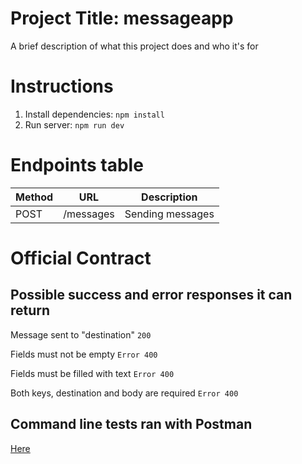 # Project Title: messageapp

A brief description of what this project does and who it's for


# Instructions

1. Install dependencies: `npm install`
2. Run server: `npm run dev`


# Endpoints table

| Method | URL | Description |
|-------------|-------------|-------------|
| POST | /messages | Sending messages |


# Official Contract

## Possible success and error responses it can return

Message sent to "destination" `200`

Fields must not be empty `Error 400`

Fields must be filled with text `Error 400`

Both keys, destination and body are required `Error 400`

<!-- Internal Server Error `Error 500` -->


## Command line tests ran with Postman
[Here](messageapp\doc\newCollection.postman_test_run.json)


